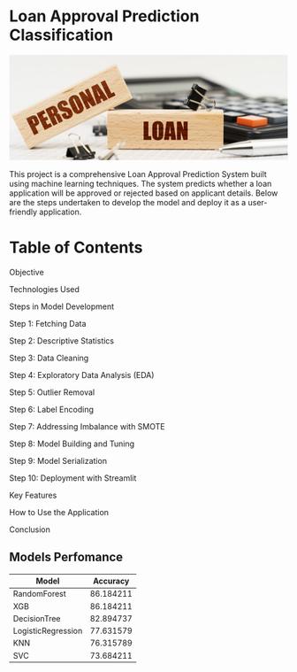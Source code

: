 # Loan Approval Prediction Classification
![image](https://github.com/Shaikh-areeb/Loan_Approval_Prediction-Classification/blob/main/prediction_app_files/personal%20loan.jpg)

This project is a comprehensive Loan Approval Prediction System built using machine learning techniques. 
The system predicts whether a loan application will be approved or rejected based on applicant details. Below are the steps undertaken to develop the model and deploy it as a user-friendly application.

# Table of Contents

Objective

Technologies Used

Steps in Model Development

Step 1: Fetching Data

Step 2: Descriptive Statistics

Step 3: Data Cleaning

Step 4: Exploratory Data Analysis (EDA)

Step 5: Outlier Removal

Step 6: Label Encoding

Step 7: Addressing Imbalance with SMOTE

Step 8: Model Building and Tuning

Step 9: Model Serialization

Step 10: Deployment with Streamlit

Key Features

How to Use the Application

Conclusion

## Models Perfomance

| Model                | Accuracy   |
|----------------------|------------|
| RandomForest         | 86.184211  |
| XGB                  | 86.184211  |
| DecisionTree         | 82.894737  |
| LogisticRegression   | 77.631579  |
| KNN                  | 76.315789  |
| SVC                  | 73.684211  |

